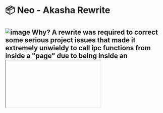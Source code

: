# 📦 Neo - Akasha Rewrite
![image](https://user-images.githubusercontent.com/98726245/216891610-6acbfb88-6da3-44c1-aadd-35a80f14009b.png)
Why? A rewrite was required to correct some serious project issues that made it extremely unwieldy to call ipc functions from inside a "page" due to being inside an <iframe>
---
## Parity Checklist
* Search ✅ (Exact Match, RegEx, Fuzzy Search!)
* Characters ✅
* Weapons ✅
* Artifacts ✅
* Materials 🏗️ (0%)
* Food
* Animals
* Enemies
* Theme-ing
* Linkables
* Lists

## Goals
* [Genshin Optimizer](https://frzyc.github.io/genshin-optimizer/)-like G.O.O.D. db & management
* [Genshin Optimizer](https://frzyc.github.io/genshin-optimizer/)-like character optimization features
* Built-in OCR for character, weapon, and artifact scanning
---
## Differences

* "Page"-accents now apply to the sidebar
* "Page" fade-out now functions correctly
* "Pages" resize along with the viewport
* Future-HoyoLab map implementation will either open a BrowserView overlay or just a new window
* De-cluttered directory
  * CSS files reduced to `style` file, and `theme` file
  * "Pages" are JS files that append to the viewport, not an iframe, which means IPC calls are actually possible
  * `data` folder no-longer generated, now just calls genshin-db directly (Zero clue why I chose to do it the previous way)
